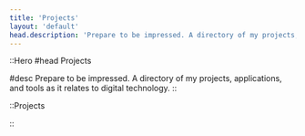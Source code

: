 ```yaml
---
title: 'Projects'
layout: 'default'
head.description: 'Prepare to be impressed. A directory of my projects, applications, and tools as it relates to digital technology.'
---
```


::Hero
#head
Projects

#desc
Prepare to be impressed. A directory of my projects, applications, and tools as it relates to digital technology.
::

::Projects

::
